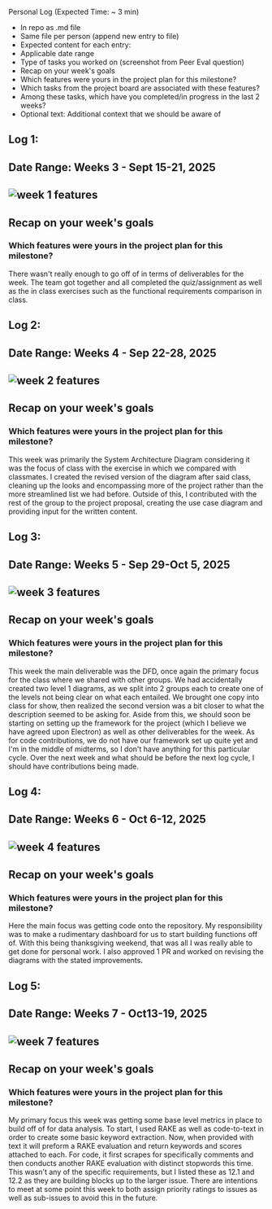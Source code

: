 Personal Log (Expected Time: ~ 3 min)
- In repo as .md file
- Same file per person (append new entry to file)
- Expected content for each entry:
- Applicable date range
- Type of tasks you worked on (screenshot from Peer Eval question)
- Recap on your week's goals
- Which features were yours in the project plan for this milestone?
- Which tasks from the project board are associated with these features?
- Among these tasks, which have you completed/in progress in the last 2 weeks?
- Optional text: Additional context that we should be aware of
## Log 1:
## Date Range: Weeks 3 - Sept 15-21, 2025

## ![week 1 features](weeklyfeaturesimages/week1features.png)

## Recap on your week's goals 

### Which features were yours in the project plan for this milestone?

There wasn't really enough to go off of in terms of
deliverables for the week. The team got together and 
all completed the quiz/assignment as well as the in class
exercises such as the functional requirements comparison 
in class.

## Log 2:
## Date Range: Weeks 4 - Sep 22-28, 2025

## ![week 2 features](weeklyfeaturesimages/week2features.png)

## Recap on your week's goals 

### Which features were yours in the project plan for this milestone?

This week was primarily the System Architecture Diagram considering it was the focus of class with the exercise in which we compared with classmates. I created the revised version of the diagram after said class, cleaning up the looks and encompassing more of the project rather than the more streamlined list we had before. Outside of this, I contributed with the rest of the group to the project proposal, creating the use case diagram and providing input for the written content.

## Log 3:
## Date Range: Weeks 5 - Sep 29-Oct 5, 2025

## ![week 3 features](weeklyfeaturesimages/week3features.png)

## Recap on your week's goals 

### Which features were yours in the project plan for this milestone?

This week the main deliverable was the DFD, once again the primary focus for the class where we shared with other groups. We had accidentally created two level 1 diagrams, as we split into 2 groups each to create one of the levels not being clear on what each entailed. We brought one copy into class for show, then realized the second version was a bit closer to what the description seemed to be asking for. Aside from this, we should soon be starting on setting up the framework for the project (which I believe we have agreed upon Electron) as well as other deliverables for the week. As for code contributions, we do not have our framework set up quite yet and I'm in the middle of midterms, so I don't have anything for this particular cycle. Over the next week and what should be before the next log cycle, I should have contributions being made.

## Log 4:
## Date Range: Weeks 6 - Oct 6-12, 2025

## ![week 4 features](weeklyfeaturesimages/week4features.png)

## Recap on your week's goals 

### Which features were yours in the project plan for this milestone?

Here the main focus was getting code onto the repository. My responsibility was to make a rudimentary dashboard for us to start building functions off of. With this being thanksgiving weekend, that was all I was really able to get done for personal work. I also approved 1 PR and worked on revising the diagrams with the stated improvements.

## Log 5:
## Date Range: Weeks 7 - Oct13-19, 2025

## ![week 7 features](weeklyfeaturesimages/week7features.png)

## Recap on your week's goals 

### Which features were yours in the project plan for this milestone?

My primary focus this week was getting some base level metrics in place to build off of for data analysis. To start, I used RAKE as well as code-to-text in order to create some basic keyword extraction. Now, when provided with text it will preform a RAKE evaluation and return keywords and scores attached to each. For code, it first scrapes for specifically comments and then conducts another RAKE evaluation with distinct stopwords this time. This wasn't any of the specific requirements, but I listed these as 12.1 and 12.2 as they are building blocks up to the larger issue. There are intentions to meet at some point this week to both assign priority ratings to issues as well as sub-issues to avoid this in the future.



